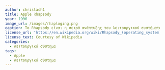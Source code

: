 ```yaml
---
author: chrislach1
title: Apple Rhapsody
year: 1996
image_url: /images/rhaploging.png
caption: Το Rhapsody είναι η σειρά ανάπτυξης του λειτουργικού συστήματος επόμενης γενιάς της Apple Computer. Το Rhapsody αντιπροσώπευε μια νέα και διερευνητική στρατηγική για την Apple, κάτι περισσότερο από ένα λειτουργικό σύστημα και εκτελείται σε υπολογιστές που βασίζονται σε x86 και σε Power Macintosh .
license_url: 'https://en.wikipedia.org/wiki/Rhapsody_(operating_system)'
license_text: Courtesy of Wikipedia
categories:
  - Λειτουργικό σύστημα
tags:
  - Apple
  - Λειτουργικό σύστημα
---
```


